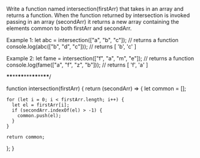 Write a function named intersection(firstArr) that takes in an array and
returns a function. When the function returned by intersection is invoked
passing in an array (secondArr) it returns a new array containing the elements
common to both firstArr and secondArr.

Example 1:
let abc = intersection(["a", "b", "c"]); // returns a function
console.log(abc(["b", "d", "c"])); // returns [ 'b', 'c' ]

Example 2:
let fame = intersection(["f", "a", "m", "e"]); // returns a function
console.log(fame(["a", "f", "z", "b"])); // returns [ 'f', 'a' ]

********\*\*********\*\*********\*\*********\*\*\*********\*\*********\*\*********\*\*********/

function intersection(firstArr) {
return (secondArr) => {
let common = [];

    for (let i = 0; i < firstArr.length; i++) {
      let el = firstArr[i];
      if (secondArr.indexOf(el) > -1) {
        common.push(el);
      }
    }

    return common;

};
}
